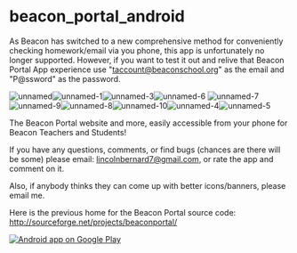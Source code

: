 beacon_portal_android
=====================

As Beacon has switched to a new comprehensive method for conveniently checking homework/email via you phone, this app is unfortunately no longer supported. However, if you want to test it out and relive that Beacon Portal App experience use "taccount@beaconschool.org" as the email and "P@ssword" as the password.


![unnamed](https://user-images.githubusercontent.com/6335389/96686319-3cd84b80-1333-11eb-93cd-ec90c345b2f2.png)![unnamed-1](https://user-images.githubusercontent.com/6335389/96686310-3b0e8800-1333-11eb-9909-261896028a46.png)![unnamed-3](https://user-images.githubusercontent.com/6335389/96686321-3cd84b80-1333-11eb-93d6-97a85bdfbc5f.png)![unnamed-6](https://user-images.githubusercontent.com/6335389/96686323-3cd84b80-1333-11eb-9ca7-038f39320d70.png)
![unnamed-7](https://user-images.githubusercontent.com/6335389/96686325-3d70e200-1333-11eb-8a87-b68cacd249d6.png)![unnamed-9](https://user-images.githubusercontent.com/6335389/96686327-3e097880-1333-11eb-8884-81004c5b16ed.png)![unnamed-8](https://user-images.githubusercontent.com/6335389/96686326-3e097880-1333-11eb-8d93-cad2a653bbb6.png)![unnamed-10](https://user-images.githubusercontent.com/6335389/96686324-3d70e200-1333-11eb-8b3e-a3f064cf3e3b.png)![unnamed-4](https://user-images.githubusercontent.com/6335389/96686316-3c3fb500-1333-11eb-90df-3211dfc8c8ff.png)![unnamed-5](https://user-images.githubusercontent.com/6335389/96686318-3c3fb500-1333-11eb-89db-2006f29b1073.png)



The Beacon Portal website and more, easily accessible from your phone for Beacon Teachers and Students!

If you have any questions, comments, or find bugs (chances are there will be some) please email: lincolnbernard7@gmail.com, or rate the app and comment on it.

Also, if anybody thinks they can come up with better icons/banners, please email me.


Here is the previous home for the Beacon Portal source code: http://sourceforge.net/projects/beaconportal/

<a href="https://play.google.com/store/apps/details?id=com.bernard.beaconportal.activities">
  <img alt="Android app on Google Play"
       src="https://developer.android.com/images/brand/en_app_rgb_wo_60.png" />
</a>

